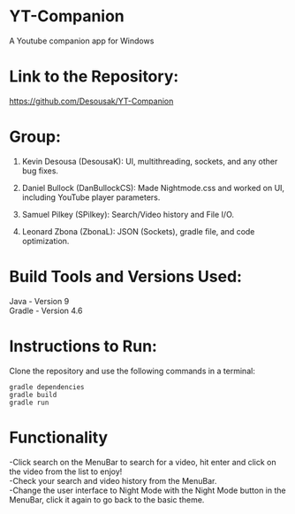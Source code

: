 # YT-Companion
A Youtube companion app for Windows

# Link to the Repository:
https://github.com/Desousak/YT-Companion

# Group:
1) Kevin Desousa  (DesousaK): UI, multithreading, sockets, and any other bug fixes.

2) Daniel Bullock (DanBullockCS): Made Nightmode.css and worked on UI, including YouTube player parameters.

3) Samuel Pilkey  (SPilkey): Search/Video history and File I/O.

4) Leonard Zbona  (ZbonaL): JSON (Sockets), gradle file, and code optimization.  

# Build Tools and Versions Used:  
Java - Version 9  
Gradle - Version 4.6  

# Instructions to Run:  
Clone the repository and use the following commands in a terminal:  
```
gradle dependencies  
gradle build  
gradle run  
```

# Functionality  
-Click search on the MenuBar to search for a video, hit enter and click on the video from the list to enjoy!  
-Check your search and video history from the MenuBar.  
-Change the user interface to Night Mode with the Night Mode button in the MenuBar, click it again to go back to the basic theme.
